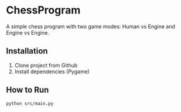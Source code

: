# ChessProgram
A simple chess program with two game modes: Human vs Engine and Engine vs Engine.
## Installation
1. Clone project from Github
2. Install dependencies (Pygame)
## How to Run
```python src/main.py```

